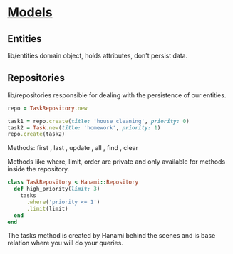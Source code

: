 # [Models](https://blog.codeminer42.com/from-rails-to-hanami-models-d1175d2d5b33#.pzxt9nhiy)

## Entities
lib/entities
domain object, holds attributes, don't persist data.

## Repositories
lib/repositories
responsible for dealing with the persistence of our entities.

```ruby
repo = TaskRepository.new

task1 = repo.create(title: 'house cleaning', priority: 0)
task2 = Task.new(title: 'homework', priority: 1)
repo.create(task2)
```

Methods: first , last , update , all , find , clear

Methods like where, limit, order are private and only available for methods inside the repository.

```ruby
class TaskRepository < Hanami::Repository
  def high_priority(limit: 3)
    tasks
      .where('priority <= 1')
      .limit(limit)
  end
end
```

The tasks method is created by Hanami behind the scenes and is base relation where you will do your queries.

